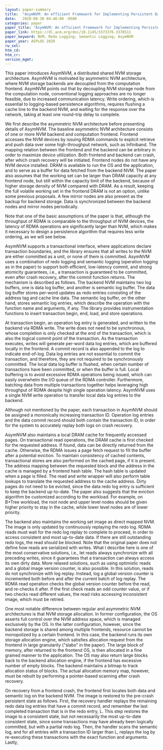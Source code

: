 ```yaml
---
layout: paper-summary
title:  "AsymNVM: An efficient Framework for Implementing Persistent Data Structures on Asymmetric NVM Architecture"
date:   2020-08-30 04:46:00 -0500
categories: paper
paper_title: "AsymNVM: An efficient Framework for Implementing Persistent Data Structures on Asymmetric NVM Architecture"
paper_link: https://dl.acm.org/doi/10.1145/3373376.3378511
paper_keyword: NVM; Redo Logging; Semantic Logging; AsymNVM
paper_year: ASPLOS 2020
rw_set:
htm_cd:
htm_cr:
version_mgmt:
---
```


This paper introduces AsymNVM, a distributed shared NVM storage architecture. AsymNVM is motivated by asymmetric NVM architecture,
where NVM storage backends are decoupled from the computation frontend. AsymNVM points out that by decoupling NVM storage node
from the computation node, conventional logging approaches are no longer feasible, due to increased communication
latency. Write ordering, which is essential to logging-based persistence algorithms, requires flushing a cache line to 
the backend NVM, and waiting for the response over the network, taking at least one round-trip delay to complete.

We first describe the asymmetric NVM architecture before presenting details of AsymNVM. The baseline asymmetric NVM
architecture consists of one or more NVM backend and computation frontend. Frontend accesses the NVM devices by 
issuing RDMA commands to explicit retrieve and push data over some high-throughput network, such as Infiniband.
The mapping relation between the frontend and the backend can be arbitrary in order to maximize device utilization.
Both frontend and backend can crash, after which crash recovery will be initiated.
Frontend nodes do not have any NVM device installed. DRAM is available to run the OS and the application, and to
serve as a buffer for data fetched from the backend NVM.
The paper also assumes that the working set can be larger than DRAM capacity at any frontend node, but still within the
capacity limit of the backend, because of higher storage density of NVM compared with DRAM.
As a result, keeping the full volatile working set in the frontend DRAM is not an option, unlike some previous proposals. 
A few mirror nodes are also present as the backup for backend storage. Data is synchronized between the backend nodes
and mirror nodes periodically.

Note that one of the basic assumptions of the paper is that, although the throughput of RDMA is comparable to the 
throughput of NVM devices, the latency of RDMA operations are significantly larger than NVM, which makes it necessary
to design a persistence algorithm that requires less write ordering, as we will see below.

AsymNVM supports a transactional interface, where applications declare transaction boundaries, and the library ensures
that all writes to the NVM are either committed as a unit, or none of them is committed. 
AsymNVM uses a combination of redo logging and semantic logging (operation logging as in the paper) to support both
efficient, low-latency commit, and strong atomicity guarantees, i.e., a transaction is guaranteed to be committed, even 
after crash recovery, after the commit function returns.
The mechanism is described as follows. The backend NVM maintains two log buffers, one is data log buffer, and another 
is semantic log buffer. The data log buffer stores per-word updates as redo entries consisting of the address tag and
cache line data. The semantic log buffer, on the other hand, stores semantic log entries, which describe the operation
with the function name and arguments, if any. 
The library provides instrumentation functions to insert transaction begin, end, load, and store operations.

At transaction begin, an operation log entry is generated, and written to the backend via RDMA write. The write does
not need to be synchronous, whose completion is only checked at the end of the transaction, which is also the logical
commit point of the transaction. As the transaction executes, writes will generate per-word data log entries, which
are buffered locally in the frontend. A commit record is also appended to the log to indicate end-of-log. 
Data log entries are not essential to commit the transaction, and therefore, they
are not required to be synchronously committed. The local data log buffer is flushed, when certain number of 
transactions have been committed, or when the buffer is full. 
Local buffering is to avoid excessive RDMA operations being issued, which can easily overwhelm the I/O queue of the RDMA
controller. Furthermore, batching data from multiple transactions together helps leveraging high throughput of RDMA
despite high single operation latency.
AsymNVM uses a single NVM write operation to transfer local data log entries to the backend. 

Although not mentioned by the paper, each transaction in AsymNVM should be assigned a mononically increasing transaction
ID. Operation log entries and the data commit record should both contain the transaction ID, in order for the system to
accurately replay both logs on crash recovery.

AsymNVM also maintains a local DRAM cache for frequently accessed pages. On transactional read operations, the DRAM cache
is first checked for the requested address. If found, data can be directly returned from the cache. Otherwise, the 
RDMA issues a page fetch request to fill the buffer after a potential eviction. To maintain consistency of cached contents,
transactional stores are also performed on the cached page, if it is present.
The address mapping between the requested block and the address in the cache is managed by a frontend hash table. The
hash table is updated when a page is filled. The read and write wrapper will also perform table lookups to translate
the requested address to the cache address.
Dirty pages do not need to be evicted, since the data redo log entry is sufficient to keep the backend up-to-date.
The paper also suggests that the eviction algorithm be customized according to the workload. For example, on B+Tree
workload, the root node and upper level nodes should be given higher priority to stay in the cache, while lower level 
nodes are of lower priority.

The backend also maintains the working set image as direct mapped NVM. The image is only updated by continuously replaying 
the redo log. RDMA reads must wait for the redo log replay to complete to proceed, in order to access consistent
and most up-to-date data. If there are still outstanding redo logs, the read should be blocked.
Note that the original paper does not define how reads are serialized with writes. What I describe here is one of the 
most conservative solutions, i.e., let reads always synchronize with all preceding writes, since it guarantees that
a transaction can always access its own dirty data. More relaxed solutions, such as using optimistic reads and a global
image version counter, is also possible. In this solution, reads do not synchronize with log replay. Instead, log
a global version counter is incremented both before and after the current batch of log replay.
The RDMA read operation checks the global version counter before the read, and re-checks it after. If the first check
reads an odd counter value, or if two checks read different values, the read risks accessing inconsistent image, which 
must be retried.

One most notable difference between regular and asymmetric NVM architectures is that NVM storage allocation. 
In former configuration, the OS asserts full control over the NVM address space, which is managed exclusively by
the OS. In the latter configuration, however, since the backend storage is shared among multiple frontends, resource
cannot be monopolized by a certain frontend. 
In this case, the backend runs its own storage allocation engine, which satisfies allocation request from the frontend
in large granularity ("slabs" in the paper). The large block of memory, after returned to the frontend OS, is then allocated
in a fine grained manner to the application. The OS may also return large blocks back to the backend allocation engine,
if the frontend has excessive number of empty blocks. 
The backend maintains a bitmap to track allocation status of blocks. The actual allocation memory map, however, must
be rebuilt by performing a pointer-based scanning after crash recovery.

On recovery from a frontend crash, the frontend first locates both data and semantic log on the backend NVM.
The image is restored to the pre-crash persistent state as follows. First, the recovery handler replays the 
remaining redo data log entries that have a commit record, and remember the last completed transaction that is in the 
redo entry, L. This step restores the image to a consistent state, but not necessarily the most up-to-date consistent
state, since some transactions may have already been logically committed, but with a partial redo log. 
Then, the handler scans the semantic log, and for all entries with a transaction ID larger than L, replays the log
by re-executing these transactions with the exact function and arguments. 
Lastly, 

